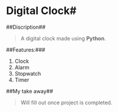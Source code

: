 # Digital Clock#

##Discription##

> A digital clock made using **Python**.

##Features:###

1. Clock
2. Alarm
3. Stopwatch
4. Timer

##My take away##

> Will fill out once project is completed.